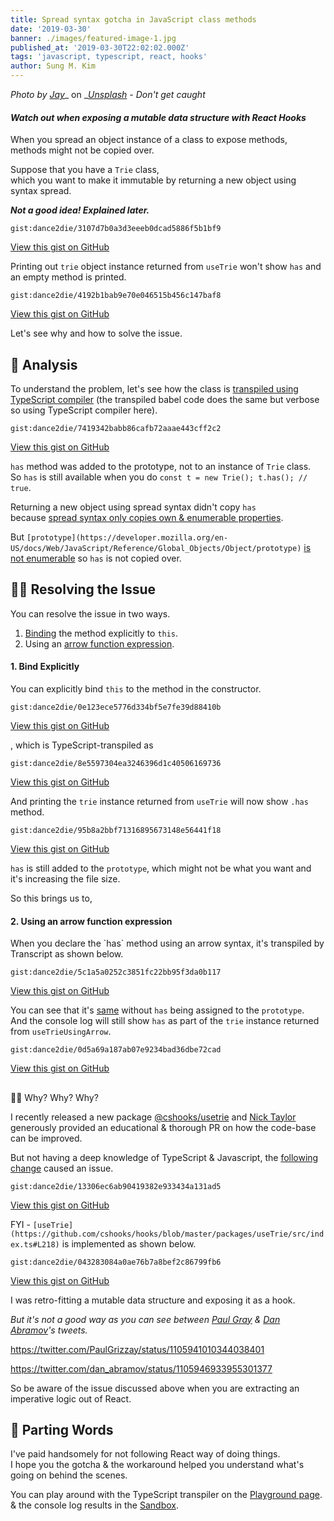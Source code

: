 ```yaml
---
title: Spread syntax gotcha in JavaScript class methods
date: '2019-03-30'
banner: ./images/featured-image-1.jpg
published_at: '2019-03-30T22:02:02.000Z'
tags: 'javascript, typescript, react, hooks'
author: Sung M. Kim
---
```


_Photo by_ [_Jay_](https://unsplash.com/photos/dkFJST9zZZo?utm_source=unsplash&utm_medium=referral&utm_content=creditCopyText)_ on _[_Unsplash_](https://unsplash.com/search/photos/pokeball?utm_source=unsplash&utm_medium=referral&utm_content=creditCopyText) _- Don't get caught_

#### _Watch out when exposing a mutable data structure with React Hooks_

When you spread an object instance of a class to expose methods, methods might not be copied over.

Suppose that you have a `Trie` class,  
which you want to make it immutable by returning a new object using syntax spread.

**_Not a good idea! Explained later._**

``gist:dance2die/3107d7b0a3d3eeeb0dcad5886f5b1bf9``

<a href="https://gist.github.com/dance2die/3107d7b0a3d3eeeb0dcad5886f5b1bf9">View this gist on GitHub</a>

Printing out `trie` object instance returned from `useTrie` won't show `has` and an empty method is printed.

``gist:dance2die/4192b1bab9e70e046515b456c147baf8``

<a href="https://gist.github.com/dance2die/4192b1bab9e70e046515b456c147baf8">View this gist on GitHub</a>

Let's see why and how to solve the issue.

## 🔬 Analysis

To understand the problem, let's see how the class is [transpiled using TypeScript compiler](<https://www.typescriptlang.org/play/index.html#src=class%20Trie%20%7B%0D%0A%20%20has(word)%20%7B%20return%20true%3B%20%7D%0D%0A%7D%0D%0A%0D%0Aclass%20Trie2%20%7B%0D%0A%20%20has%20%3D%20(word)%20%3D%3E%20true%3B%0D%0A%7D%0D%0A>) (the transpiled babel code does the same but verbose so using TypeScript compiler here).

``gist:dance2die/7419342babb86cafb72aaae443cff2c2``

<a href="https://gist.github.com/dance2die/7419342babb86cafb72aaae443cff2c2">View this gist on GitHub</a>

`has` method was added to the prototype, not to an instance of `Trie` class.  
So `has` is still available when you do `const t = new Trie(); t.has(); // true`.

Returning a new object using spread syntax didn't copy `has`  
because [spread syntax only copies own & enumerable properties](https://dmitripavlutin.com/object-rest-spread-properties-javascript/#12ownproperties).

But `[prototype](https://developer.mozilla.org/en-US/docs/Web/JavaScript/Reference/Global_Objects/Object/prototype)` [is not enumerable](https://developer.mozilla.org/en-US/docs/Web/JavaScript/Reference/Global_Objects/Object/prototype) so `has` is not copied over.

## 🧙‍♂️ Resolving the Issue

You can resolve the issue in two ways.

1. [Binding](https://developer.mozilla.org/en-US/docs/Web/JavaScript/Reference/Global_Objects/Function/bind) the method explicitly to `this`.
2. Using an [arrow function expression](https://developer.mozilla.org/en-US/docs/Web/JavaScript/Reference/Functions/Arrow_functions).

#### 1\. Bind Explicitly

You can explicitly bind `this` to the method in the constructor.

``gist:dance2die/0e123ece5776d334bf5e7fe39d88410b``

<a href="https://gist.github.com/dance2die/0e123ece5776d334bf5e7fe39d88410b">View this gist on GitHub</a>

, which is TypeScript-transpiled as

``gist:dance2die/8e5597304ea3246396d1c40506169736``

<a href="https://gist.github.com/dance2die/8e5597304ea3246396d1c40506169736">View this gist on GitHub</a>

And printing the `trie` instance returned from `useTrie` will now show `.has` method.

``gist:dance2die/95b8a2bbf71316895673148e56441f18``

<a href="https://gist.github.com/dance2die/95b8a2bbf71316895673148e56441f18">View this gist on GitHub</a>

`has` is still added to the `prototype`, which might not be what you want and it's increasing the file size.

So this brings us to,

#### 2\. Using an arrow function expression

When you declare the \`has\` method using an arrow syntax, it's transpiled by Transcript as shown below.

``gist:dance2die/5c1a5a0252c3851fc22bb95f3da0b117``

<a href="https://gist.github.com/dance2die/5c1a5a0252c3851fc22bb95f3da0b117">View this gist on GitHub</a>

You can see that it's [same](https://gist.github.com/dance2die/8e5597304ea3246396d1c40506169736#file-transpiled-bound-trie-js) without `has` being assigned to the `prototype`.  
And the console log will still show `has` as part of the `trie` instance returned from `useTrieUsingArrow`.

``gist:dance2die/0d5a69a187ab07e9234bad36dbe72cad``

<a href="https://gist.github.com/dance2die/0d5a69a187ab07e9234bad36dbe72cad">View this gist on GitHub</a>

##

🤦‍♂️ Why? Why? Why?

I recently released a new package [@cshooks/usetrie](https://www.npmjs.com/package/@cshooks/usetrie) and [Nick Taylor](https://www.iamdeveloper.com/) generously provided an educational & thorough PR on how the code-base can be improved.

But not having a deep knowledge of TypeScript & Javascript, the [following change](https://github.com/cshooks/hooks/pull/11#pullrequestreview-219222430) caused an issue.

``gist:dance2die/13306ec6ab90419382e933434a131ad5``

<a href="https://gist.github.com/dance2die/13306ec6ab90419382e933434a131ad5">View this gist on GitHub</a>

FYI - `[useTrie](https://github.com/cshooks/hooks/blob/master/packages/useTrie/src/index.ts#L218)` is implemented as shown below.

``gist:dance2die/043283084a0ae76b7a8bef2c86799fb6``

<a href="https://gist.github.com/dance2die/043283084a0ae76b7a8bef2c86799fb6">View this gist on GitHub</a>

I was retro-fitting a mutable data structure and exposing it as a hook.

_But it's not a good way as you can see between [Paul Gray](https://twitter.com/PaulGrizzay) & [Dan Abramov](https://twitter.com/dan_abramov)'s tweets._

https://twitter.com/PaulGrizzay/status/1105941010344038401

https://twitter.com/dan_abramov/status/1105946933955301377

So be aware of the issue discussed above when you are extracting an imperative logic out of React.

## 🎉 Parting Words

I've paid handsomely for not following React way of doing things.  
I hope you the gotcha & the workaround helped you understand what's going on behind the scenes.

You can play around with the TypeScript transpiler on the [Playground page](<https://www.typescriptlang.org/play/index.html#src=class%20Trie%20%7B%0D%0A%20%20has(word)%20%7B%20return%20true%3B%20%7D%0D%0A%7D%0D%0A%0D%0Aclass%20Trie2%20%7B%0D%0A%20%20has%20%3D%20(word)%20%3D%3E%20true%3B%0D%0A%7D%0D%0A>).  
& the console log results in the [Sandbox](https://codesandbox.io/s/xjm96w0wmp).

